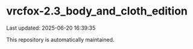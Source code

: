 # vrcfox-2.3_body_and_cloth_edition

Last updated: 2025-06-20 16:39:35

This repository is automatically maintained.
